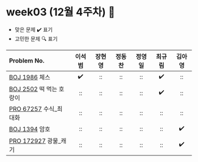 
# week03 (12월 4주차) :pencil:

- 맞은 문제 :heavy_check_mark: 표기
- 고민한 문제 :mag: 표기


| Problem No.                                                                              | 이석범 | 장현영 | 정동찬 | 정영일 | 최규림 | 김아영 |
| :--------------------------------------------------------------------------------------- | :----: | :----: | :----: | :----: | :----: | :----: |
| [BOJ 1986](https://www.acmicpc.net/problem/1986) 체스                                    |   :heavy_check_mark:   |   ::   |   ::   |   ::   |   :heavy_check_mark:   |   ::   |
| [BOJ 2502](https://www.acmicpc.net/problem/2502) 떡 먹는 호랑이                          |   ::   |   ::   |   ::   |   ::   |   :heavy_check_mark:   |   ::   |
| [PRO 67257](https://school.programmers.co.kr/learn/courses/30/lessons/67257) 수식_최대화 |   ::   |   ::   |   ::   |   ::   |   ::   |   ::   |
| [BOJ 1394](https://www.acmicpc.net/problem/1394) 암호                                    |   ::   |   ::   |   ::   |   ::   |   ::   |   :heavy_check_mark:   |
| [PRO 172927](https://school.programmers.co.kr/learn/courses/30/lessons/172927) 광물_캐기 |   ::   |   ::   |   ::   |   ::   |   ::   |   :heavy_check_mark:   |
